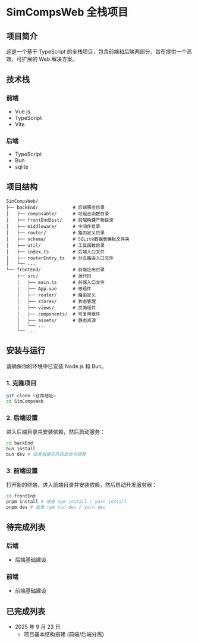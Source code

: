 # SimCompsWeb 全栈项目

## 项目简介

这是一个基于 TypeScript 的全栈项目，包含前端和后端两部分。旨在提供一个高效、可扩展的 Web 解决方案。

## 技术栈

### 前端

- Vue.js
- TypeScript
- Vite

### 后端

- TypeScript
- Bun
- sqlite

## 项目结构

```
SimCompsWeb/
├── backEnd/             # 后端服务目录
│   ├── composable/      # 可组合函数目录
│   ├── frontEndDist/    # 前端构建产物目录
│   ├── middleware/      # 中间件目录
│   ├── router/          # 路由定义目录
│   ├── schema/          # SQLite数据表模板文件夹
│   ├── util/            # 工具函数目录
│   ├── index.ts         # 后端入口文件
│   ├── routerEntry.ts   # 分支路由入口文件
│   └── ...
└── frontEnd/            # 前端应用目录
    ├── src/             # 源代码
    │   ├── main.ts      # 前端入口文件
    │   ├── App.vue      # 根组件
    │   ├── router/      # 路由定义
    │   ├── stores/      # 状态管理
    │   ├── views/       # 页面组件
    │   ├── components/  # 可复用组件
    │   ├── assets/      # 静态资源
    │   └── ...
    └── ...
```

## 安装与运行

请确保你的环境中已安装 Node.js 和 Bun。

### 1. 克隆项目

```bash
git clone <仓库地址>
cd SimCompsWeb
```

### 2. 后端设置

进入后端目录并安装依赖，然后启动服务：

```bash
cd backEnd
bun install
bun dev # 或者根据实际启动命令调整
```

### 3. 前端设置

打开新的终端，进入前端目录并安装依赖，然后启动开发服务器：

```bash
cd frontEnd
pnpm install # 或者 npm install / yarn install
pnpm dev # 或者 npm run dev / yarn dev
```

## 待完成列表

### 后端

- 后端基础建设

### 前端

- 前端基础建设


## 已完成列表

- 2025 年 9 月 23 日
  - 项目基本结构搭建 (前端/后端分离)
